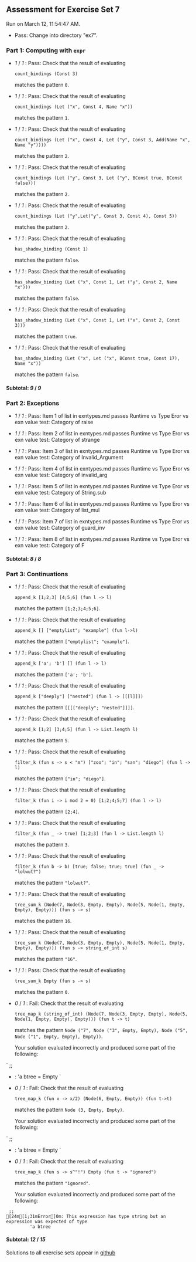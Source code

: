 ## Assessment for Exercise Set 7

Run on March 12, 11:54:47 AM.

+ Pass: Change into directory "ex7".

### Part 1: Computing with `expr`

+  _1_ / _1_ : Pass: 
Check that the result of evaluating
   ```
   count_bindings (Const 3)
   ```
   matches the pattern `0`.

   




+  _1_ / _1_ : Pass: 
Check that the result of evaluating
   ```
   count_bindings (Let ("x", Const 4, Name "x"))
   ```
   matches the pattern `1`.

   




+  _1_ / _1_ : Pass: 
Check that the result of evaluating
   ```
   count_bindings (Let ("x", Const 4, Let ("y", Const 3, Add(Name "x", Name "y"))))
   ```
   matches the pattern `2`.

   




+  _1_ / _1_ : Pass: 
Check that the result of evaluating
   ```
   count_bindings (Let ("y", Const 3, Let ("y", BConst true, BConst false)))
   ```
   matches the pattern `2`.

   




+  _1_ / _1_ : Pass: 
Check that the result of evaluating
   ```
   count_bindings (Let ("y",Let("y", Const 3, Const 4), Const 5))
   ```
   matches the pattern `2`.

   




+  _1_ / _1_ : Pass: 
Check that the result of evaluating
   ```
   has_shadow_binding (Const 1)
   ```
   matches the pattern `false`.

   




+  _1_ / _1_ : Pass: 
Check that the result of evaluating
   ```
   has_shadow_binding (Let ("x", Const 1, Let ("y", Const 2, Name "x")))
   ```
   matches the pattern `false`.

   




+  _1_ / _1_ : Pass: 
Check that the result of evaluating
   ```
   has_shadow_binding (Let ("x", Const 1, Let ("x", Const 2, Const 3)))
   ```
   matches the pattern `true`.

   




+  _1_ / _1_ : Pass: 
Check that the result of evaluating
   ```
   has_shadow_binding (Let ("x", Let ("x", BConst true, Const 17), Name "x"))
   ```
   matches the pattern `false`.

   




#### Subtotal: _9_ / _9_

### Part 2: Exceptions

+  _1_ / _1_ : Pass: Item 1 of list in exntypes.md passes Runtime vs Type Eror vs exn value test: Category of raise

+  _1_ / _1_ : Pass: Item 2 of list in exntypes.md passes Runtime vs Type Eror vs exn value test: Category of strange

+  _1_ / _1_ : Pass: Item 3 of list in exntypes.md passes Runtime vs Type Eror vs exn value test: Category of Invalid_Argument

+  _1_ / _1_ : Pass: Item 4 of list in exntypes.md passes Runtime vs Type Eror vs exn value test: Category of invalid_arg

+  _1_ / _1_ : Pass: Item 5 of list in exntypes.md passes Runtime vs Type Eror vs exn value test: Category of String.sub

+  _1_ / _1_ : Pass: Item 6 of list in exntypes.md passes Runtime vs Type Eror vs exn value test: Category of list_mul

+  _1_ / _1_ : Pass: Item 7 of list in exntypes.md passes Runtime vs Type Eror vs exn value test: Category of guard_inv

+  _1_ / _1_ : Pass: Item 8 of list in exntypes.md passes Runtime vs Type Eror vs exn value test: Category of F

#### Subtotal: _8_ / _8_

### Part 3: Continuations

+  _1_ / _1_ : Pass: 
Check that the result of evaluating
   ```
   append_k [1;2;3] [4;5;6] (fun l -> l)
   ```
   matches the pattern `[1;2;3;4;5;6]`.

   




+  _1_ / _1_ : Pass: 
Check that the result of evaluating
   ```
   append_k [] ["emptylist"; "example"] (fun l->l)
   ```
   matches the pattern `["emptylist"; "example"]`.

   




+  _1_ / _1_ : Pass: 
Check that the result of evaluating
   ```
   append_k ['a'; 'b'] [] (fun l -> l)
   ```
   matches the pattern `['a'; 'b']`.

   




+  _1_ / _1_ : Pass: 
Check that the result of evaluating
   ```
   append_k ["deeply"] ["nested"] (fun l -> [[[l]]])
   ```
   matches the pattern `[[[["deeply"; "nested"]]]]`.

   




+  _1_ / _1_ : Pass: 
Check that the result of evaluating
   ```
   append_k [1;2] [3;4;5] (fun l -> List.length l)
   ```
   matches the pattern `5`.

   




+  _1_ / _1_ : Pass: 
Check that the result of evaluating
   ```
   filter_k (fun s -> s < "m") ["zoo"; "in"; "san"; "diego"] (fun l -> l)
   ```
   matches the pattern `["in"; "diego"]`.

   




+  _1_ / _1_ : Pass: 
Check that the result of evaluating
   ```
   filter_k (fun i -> i mod 2 = 0) [1;2;4;5;7] (fun l -> l)
   ```
   matches the pattern `[2;4]`.

   




+  _1_ / _1_ : Pass: 
Check that the result of evaluating
   ```
   filter_k (fun _ -> true) [1;2;3] (fun l -> List.length l)
   ```
   matches the pattern `3`.

   




+  _1_ / _1_ : Pass: 
Check that the result of evaluating
   ```
   filter_k (fun b -> b) [true; false; true; true] (fun _ -> "lolwut?")
   ```
   matches the pattern `"lolwut?"`.

   




+  _1_ / _1_ : Pass: 
Check that the result of evaluating
   ```
   tree_sum_k (Node(7, Node(3, Empty, Empty), Node(5, Node(1, Empty, Empty), Empty))) (fun s -> s)
   ```
   matches the pattern `16`.

   




+  _1_ / _1_ : Pass: 
Check that the result of evaluating
   ```
   tree_sum_k (Node(7, Node(3, Empty, Empty), Node(5, Node(1, Empty, Empty), Empty))) (fun s -> string_of_int s)
   ```
   matches the pattern `"16"`.

   




+  _1_ / _1_ : Pass: 
Check that the result of evaluating
   ```
   tree_sum_k Empty (fun s -> s)
   ```
   matches the pattern `0`.

   




+  _0_ / _1_ : Fail: 
Check that the result of evaluating
   ```
   tree_map_k (string_of_int) (Node(7, Node(3, Empty, Empty), Node(5, Node(1, Empty, Empty), Empty))) (fun t -> t)
   ```
   matches the pattern `Node ("7", Node ("3", Empty, Empty), Node ("5", Node ("1", Empty, Empty), Empty))`.

   


   Your solution evaluated incorrectly and produced some part of the following:

 ` ;;
- : 'a btree = Empty
`


+  _0_ / _1_ : Fail: 
Check that the result of evaluating
   ```
   tree_map_k (fun x -> x/2) (Node(6, Empty, Empty)) (fun t->t)
   ```
   matches the pattern `Node (3, Empty, Empty)`.

   


   Your solution evaluated incorrectly and produced some part of the following:

 ` ;;
- : 'a btree = Empty
`


+  _0_ / _1_ : Fail: 
Check that the result of evaluating
   ```
   tree_map_k (fun s -> s^"!") Empty (fun t -> "ignored")
   ```
   matches the pattern `"ignored"`.

   


   Your solution evaluated incorrectly and produced some part of the following:

 
```
 ;;
[24m[1;31mError[0m: This expression has type string but an expression was expected of type
         'a btree

```



#### Subtotal: _12_ / _15_



Solutions to all exercise sets appear in [github](https://github.umn.edu/csci2041-s19/exsol2041-s19/)


